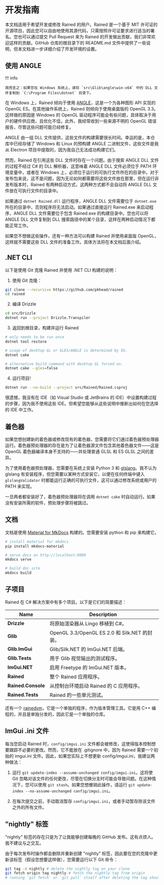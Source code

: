 # 开发指南
本文档适用于希望开发或修改 Rained 的用户。Rained 是一个基于 MIT 许可证的开源项目，因此您可以自由地使用其源代码，只需按照许可证要求进行适当的署名。您也可以通过提交 Pull Request 来为 Rained 的开发做出贡献，我们非常欢迎这样的贡献。GitHub 仓库的根目录下的 README.md 文件中提供了一些说明，但本文档进一步详细介绍了开发环境的设置。

## 使用 ANGLE

!!! info

    简而言之：如果您在 Windows 系统上，请将 `src\Glib\angle\win-x64` 中的 DLL 文件复制到 `C:\Program Files\dotnet` 目录下。

在 Windows 上，Rained 倾向于使用 [ANGLE](https://chromium.googlesource.com/angle/angle)，这是一个为各种图形 API 实现的 OpenGL ES。在其他操作系统上，Rained 则倾向于使用桌面版的 OpenGL 3.3。这样做的原因是 Windows 的 OpenGL 驱动程序可能会有些问题，具体取决于用户的硬件供应商，且优化不佳。此外，我经常收到一些来源不明的 OpenGL 错误报告，尽管这些问题可能已经修复。

ANGLE 由一组 DLL 文件提供，这些文件的构建需要很长时间。幸运的是，本仓库中已经存储了 Windows 和 Linux 的预构建 ANGLE 二进制文件，这些文件是我从 Electron 项目中提取的，因为我自己无法成功构建它们。

然而，Rained 在引用这些 DLL 文件时存在一个问题。由于搜索 ANGLE DLL 文件的过程不经过 C# 的 DLL 解析器，这意味着 ANGLE DLL 文件必须位于 PATH 环境变量中，或者在 Windows 上，必须位于运行的可执行文件所在的目录中。对于发布包来说，这不是问题，因为无论如何都需要将这些文件放在那里，但在运行非发布版本时，Rained 有两种启动方式，这两种方式都不会自动将 ANGLE DLL 文件放在可执行文件的目录中。

如果通过 `dotnet Rained.dll` 运行程序，ANGLE DLL 文件需要位于 `dotnet.exe` 所在的目录中，否则程序将无法启动。如果通过直接运行 Rained.exe 来启动程序，ANGLE DLL 文件需要位于包含 Rained.exe 的构建目录中。您也可以将 ANGLE DLL 文件复制到 DLL 搜索路径中的某个目录，这样在两种启动情况下都能正常工作。

如果您不想做这些操作，还有一种方法可以构建 Rained 并使用桌面版 OpenGL，这样就不需要这些 DLL 文件的准备工作。具体方法将在本文档后面介绍。

## .NET CLI
以下是使用 Git 克隆 Rained 并使用 .NET CLI 构建的说明：

1. 使用 Git 克隆：
```bash
git clone --recursive https://github.com/pkhead/rained
cd rained
```

2. 编译 Drizzle
```bash
cd src/Drizzle
dotnet run --project Drizzle.Transpiler
```

3. 返回到根目录，构建并运行 Rained
```bash
# only needs to be run once
dotnet tool restore

# usage of desktop GL or GLES/ANGLE is determined by OS.
dotnet cake

# alternative build command with desktop GL forced on.
dotnet cake --gles=false
```

4. 运行项目!
```bash
dotnet run --no-build --project src/Rained/Rained.csproj
```

很遗憾，我没有在 IDE（如 Visual Studio 或 JetBrains 的 IDE）中设置构建过程的步骤，因为我不使用这些 IDE。但希望您能够从这些说明中推断出如何在您选择的 IDE 中工作。

## 着色器
如果您想创建新的着色器或修改现有的着色器，您需要将它们通过着色器预处理器运行。着色器预处理器的存在是为了让着色器源文件包含其他着色器文件——这是 OpenGL 着色器编译本身不支持的——并处理普通 GLSL 和 ES GLSL 之间的差异。

为了使用着色器预处理器，您需要在系统上安装 Python 3 和 [glslang](https://github.com/KhronosGroup/glslang)。我不认为 glslang 有安装程序，但您需要以某种方式安装它，以便在任何终端中键入 `glslangValidator` 时都能运行正确的可执行文件，这可以通过修改系统或用户的 PATH 来实现。

一旦两者都安装好了，着色器预处理器将在调用 `dotnet cake` 时自动运行。如果没有安装所需的软件，预处理步骤将被跳过。

## 文档
文档是使用 [Material for MkDocs](https://squidfunk.github.io/mkdocs-material/) 构建的。您需要安装 python 和 pip 来构建它。

```bash
# install material for mkdocs
pip install mkdocs-material

# serve docs on http://localhost:8000
mkdocs serve

# build doc site
mkdocs build
```

## 子项目
Rained 在 C# 解决方案中有多个项目。以下是它们的简要描述：

|     Name           |      Description                                           |
| ------------------ | ---------------------------------------------------------- |
| **Drizzle**        | 将原始渲染器从 Lingo 移植到 C#。                              |
| **Glib**           | OpenGL 3.3/OpenGL ES 2.0 和 Silk.NET 的封装。               |
| **Glib.ImGui**     | Glib/Silk.NET 的 ImGui.NET 后端。                           |
| **Glib.Tests**     | 用于 Glib 视觉输出的测试程序。                                |
| **ImGui.NET**      | 启用 Freetype 的 ImGui.NET 版本。                           |
| **Rained**         | 整个 Rained 应用程序。                                      |
| **Rained.Console** | 从控制台环境启动 Rained 的 C 应用程序。                       |
| **Rained.Tests**   | Rained 的一些单元测试。                                     |

还有一个 [rainedvm](https://github.com/pkhead/rainedvm)，它是一个单独的程序，作为版本管理工具。它是用 C++ 编程的，并且是单独分发的，因此它是一个单独的仓库。

## ImGui .ini 文件
每当您启动 Rained 时，`config/imgui.ini` 文件都会被修改，这使得版本控制想要跟踪不必要的更改。然而，它不能放在 .gitignore 中，因为 Rained 需要一个初始的 imgui.ini 文件。因此，如果您实际上不想更新 config/imgui.ini，我建议两种做法：

1. 运行 `git update-index --assume-unchanged config/imgui.ini`。这将使 Git 忽略对该文件的任何更改，尽管在切换分支时可能会导致问题。在这种情况下，您可以使用 `git stash`。如果您想撤销此操作，请运行 `git update-index --no-assume-unchanged config/imgui.ini`。

2. 在每次提交之前，手动取消暂存 `config/imgui.ini`，或者手动暂存除该文件之外的所有文件。

## "nightly" 标签
"nightly" 标签的存在只是为了让我能够创建每晚的 GitHub 发布。这有点烦人。我不建议与之交互。

由于每次发布时操作都会删除并重新创建 "nightly" 标签，因此要在您的克隆中更新该标签（假设您想要这样做），您需要运行以下 Git 命令：

```bash
git tag -d nightly # delete the nightly tag on your clone
git fetch origin tag nightly # fetch the nightly tag from origin
# running `git fetch` or `git pull` itself after deleting the tag should also work.
```
